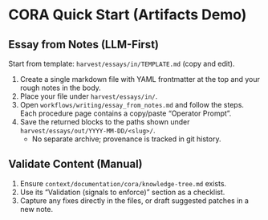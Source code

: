 # CORA Quick Start (Artifacts Demo)

## Essay from Notes (LLM-First)
Start from template: `harvest/essays/in/TEMPLATE.md` (copy and edit).
1. Create a single markdown file with YAML frontmatter at the top and your rough notes in the body.
2. Place your file under `harvest/essays/in/`.
3. Open `workflows/writing/essay_from_notes.md` and follow the steps. Each procedure page contains a copy/paste “Operator Prompt”.
4. Save the returned blocks to the paths shown under `harvest/essays/out/YYYY-MM-DD/<slug>/`.
   - No separate archive; provenance is tracked in git history.

## Validate Content (Manual)
1. Ensure `context/documentation/cora/knowledge-tree.md` exists.
2. Use its “Validation (signals to enforce)” section as a checklist.
3. Capture any fixes directly in the files, or draft suggested patches in a new note.
